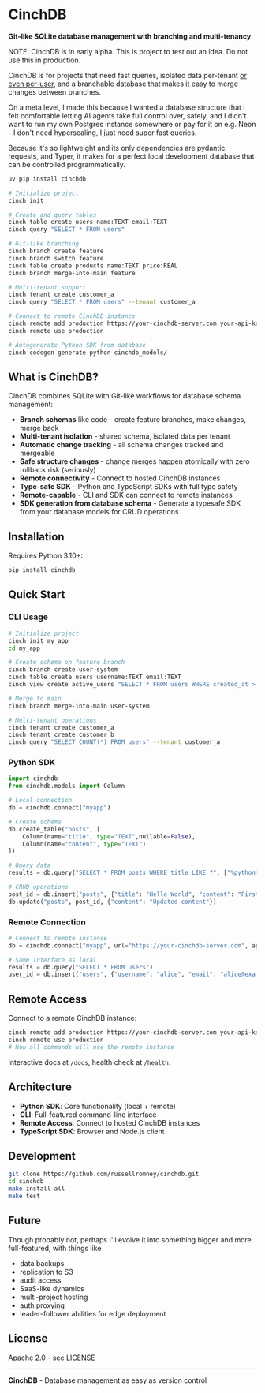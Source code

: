 # CinchDB

**Git-like SQLite database management with branching and multi-tenancy**

NOTE: CinchDB is in early alpha. This is project to test out an idea. Do not use this in production.

CinchDB is for projects that need fast queries, isolated data per-tenant [or even per-user](https://turso.tech/blog/give-each-of-your-users-their-own-sqlite-database-b74445f4), and a branchable database that makes it easy to merge changes between branches.

On a meta level, I made this because I wanted a database structure that I felt comfortable letting AI agents take full control over, safely, and I didn't want to run my own Postgres instance somewhere or pay for it on e.g. Neon - I don't need hyperscaling, I just need super fast queries.

Because it's so lightweight and its only dependencies are pydantic, requests, and Typer, it makes for a perfect local development database that can be controlled programmatically.


```bash
uv pip install cinchdb

# Initialize project
cinch init 

# Create and query tables
cinch table create users name:TEXT email:TEXT
cinch query "SELECT * FROM users"

# Git-like branching
cinch branch create feature
cinch branch switch feature
cinch table create products name:TEXT price:REAL
cinch branch merge-into-main feature

# Multi-tenant support
cinch tenant create customer_a
cinch query "SELECT * FROM users" --tenant customer_a

# Connect to remote CinchDB instance
cinch remote add production https://your-cinchdb-server.com your-api-key
cinch remote use production

# Autogenerate Python SDK from database
cinch codegen generate python cinchdb_models/
```

## What is CinchDB?

CinchDB combines SQLite with Git-like workflows for database schema management:

- **Branch schemas** like code - create feature branches, make changes, merge back
- **Multi-tenant isolation** - shared schema, isolated data per tenant
- **Automatic change tracking** - all schema changes tracked and mergeable
- **Safe structure changes** - change merges happen atomically with zero rollback risk (seriously)
- **Remote connectivity** - Connect to hosted CinchDB instances
- **Type-safe SDK** - Python and TypeScript SDKs with full type safety
- **Remote-capable** - CLI and SDK can connect to remote instances
- **SDK generation from database schema** - Generate a typesafe SDK from your database models for CRUD operations

## Installation

Requires Python 3.10+:

```bash
pip install cinchdb
```

## Quick Start

### CLI Usage

```bash
# Initialize project
cinch init my_app
cd my_app

# Create schema on feature branch
cinch branch create user-system
cinch table create users username:TEXT email:TEXT
cinch view create active_users "SELECT * FROM users WHERE created_at > datetime('now', '-30 days')"

# Merge to main
cinch branch merge-into-main user-system

# Multi-tenant operations
cinch tenant create customer_a
cinch tenant create customer_b
cinch query "SELECT COUNT(*) FROM users" --tenant customer_a
```

### Python SDK

```python
import cinchdb
from cinchdb.models import Column

# Local connection
db = cinchdb.connect("myapp")

# Create schema
db.create_table("posts", [
    Column(name="title", type="TEXT",nullable=False),
    Column(name="content", type="TEXT")
])

# Query data
results = db.query("SELECT * FROM posts WHERE title LIKE ?", ["%python%"])

# CRUD operations
post_id = db.insert("posts", {"title": "Hello World", "content": "First post"})
db.update("posts", post_id, {"content": "Updated content"})
```

### Remote Connection

```python
# Connect to remote instance
db = cinchdb.connect("myapp", url="https://your-cinchdb-server.com", api_key="your-api-key")

# Same interface as local
results = db.query("SELECT * FROM users")
user_id = db.insert("users", {"username": "alice", "email": "alice@example.com"})
```

## Remote Access

Connect to a remote CinchDB instance:

```bash
cinch remote add production https://your-cinchdb-server.com your-api-key
cinch remote use production
# Now all commands will use the remote instance
```

Interactive docs at `/docs`, health check at `/health`.

## Architecture

- **Python SDK**: Core functionality (local + remote)
- **CLI**: Full-featured command-line interface  
- **Remote Access**: Connect to hosted CinchDB instances
- **TypeScript SDK**: Browser and Node.js client

## Development

```bash
git clone https://github.com/russellromney/cinchdb.git
cd cinchdb
make install-all
make test
```

## Future

Though probably not, perhaps I'll evolve it into something bigger and more full-featured, with things like
- data backups
- replication to S3
- audit access
- SaaS-like dynamics
- multi-project hosting
- auth proxying
- leader-follower abilities for edge deployment


## License

Apache 2.0 - see [LICENSE](LICENSE)

---

**CinchDB** - Database management as easy as version control
